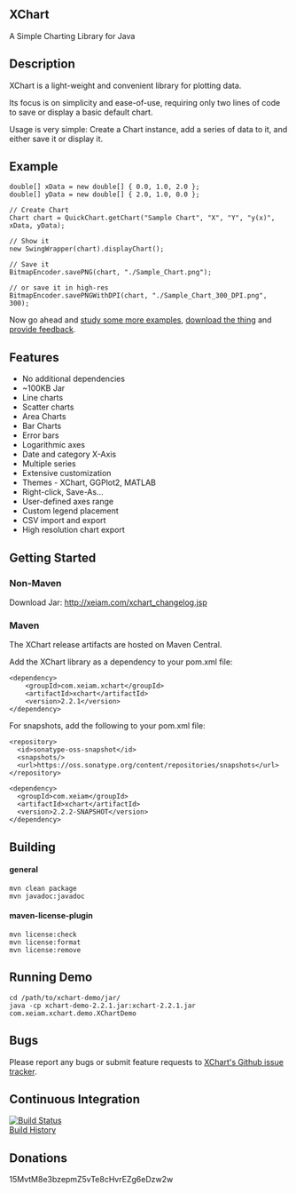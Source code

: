 ## XChart
A Simple Charting Library for Java

## Description
XChart is a light-weight and convenient library for plotting data.

Its focus is on simplicity and ease-of-use, requiring only two lines of code to save or display a basic default chart.

Usage is very simple: Create a Chart instance, add a series of data to it, and either save it or display it.

## Example

    double[] xData = new double[] { 0.0, 1.0, 2.0 };
    double[] yData = new double[] { 2.0, 1.0, 0.0 };

    // Create Chart
    Chart chart = QuickChart.getChart("Sample Chart", "X", "Y", "y(x)", xData, yData);

    // Show it
    new SwingWrapper(chart).displayChart();

    // Save it
    BitmapEncoder.savePNG(chart, "./Sample_Chart.png");
    
    // or save it in high-res
    BitmapEncoder.savePNGWithDPI(chart, "./Sample_Chart_300_DPI.png", 300);
    
Now go ahead and [study some more examples](http://xeiam.com/xchart_examplecode.jsp), [download the thing](http://xeiam.com/xchart_changelog.jsp) and [provide feedback](https://github.com/timmolter/XChart/issues).

## Features
* No additional dependencies
* ~100KB Jar
* Line charts
* Scatter charts
* Area Charts
* Bar Charts
* Error bars
* Logarithmic axes
* Date and category X-Axis
* Multiple series
* Extensive customization
* Themes - XChart, GGPlot2, MATLAB
* Right-click, Save-As...
* User-defined axes range
* Custom legend placement
* CSV import and export
* High resolution chart export

## Getting Started
### Non-Maven
Download Jar: http://xeiam.com/xchart_changelog.jsp

### Maven
The XChart release artifacts are hosted on Maven Central.

Add the XChart library as a dependency to your pom.xml file:

    <dependency>
        <groupId>com.xeiam.xchart</groupId>
        <artifactId>xchart</artifactId>
        <version>2.2.1</version>
    </dependency>

For snapshots, add the following to your pom.xml file:

    <repository>
      <id>sonatype-oss-snapshot</id>
      <snapshots/>
      <url>https://oss.sonatype.org/content/repositories/snapshots</url>
    </repository>
    
    <dependency>
      <groupId>com.xeiam</groupId>
      <artifactId>xchart</artifactId>
      <version>2.2.2-SNAPSHOT</version>
    </dependency>

## Building

#### general

    mvn clean package  
    mvn javadoc:javadoc  

#### maven-license-plugin

    mvn license:check
    mvn license:format
    mvn license:remove

## Running Demo
    cd /path/to/xchart-demo/jar/
    java -cp xchart-demo-2.2.1.jar:xchart-2.2.1.jar com.xeiam.xchart.demo.XChartDemo

## Bugs
Please report any bugs or submit feature requests to [XChart's Github issue tracker](https://github.com/timmolter/XChart/issues).  

## Continuous Integration
[![Build Status](https://travis-ci.org/timmolter/XChart.png?branch=develop)](https://travis-ci.org/timmolter/XChart.png)  
[Build History](https://travis-ci.org/timmolter/XChart/builds)  

## Donations
15MvtM8e3bzepmZ5vTe8cHvrEZg6eDzw2w  